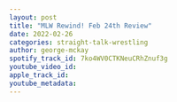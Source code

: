 ```yaml
---
layout: post
title: "MLW Rewind! Feb 24th Review"
date: 2022-02-26
categories: straight-talk-wrestling
author: george-mckay
spotify_track_id: 7ko4WV0CTKNeuCRhZnuf3g
youtube_video_id: 
apple_track_id: 
youtube_metadata: 
---
```

